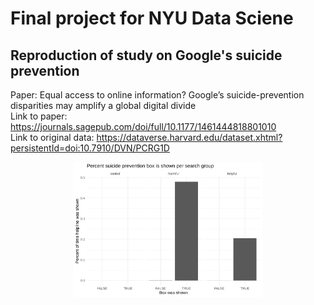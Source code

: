 # Final project for NYU Data Sciene
## Reproduction of study on Google's suicide prevention

Paper: Equal access to online information? Google’s suicide-prevention disparities may amplify a global digital divide  
Link to paper: https://journals.sagepub.com/doi/full/10.1177/1461444818801010  
Link to original data: https://dataverse.harvard.edu/dataset.xhtml?persistentId=doi:10.7910/DVN/PCRG1D  

  
  

<p align="center">
<img src="Plots/Rate_per_group.svg" width=60%>
</p>
